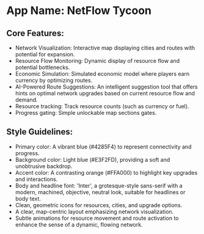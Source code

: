 # **App Name**: NetFlow Tycoon

## Core Features:

- Network Visualization: Interactive map displaying cities and routes with potential for expansion.
- Resource Flow Monitoring: Dynamic display of resource flow and potential bottlenecks.
- Economic Simulation: Simulated economic model where players earn currency by optimizing routes.
- AI-Powered Route Suggestions: An intelligent suggestion tool that offers hints on optimal network upgrades based on current resource flow and demand.
- Resource tracking: Track resource counts (such as currency or fuel).
- Progress gating: Simple unlockable map sections gates.

## Style Guidelines:

- Primary color: A vibrant blue (#4285F4) to represent connectivity and progress.
- Background color: Light blue (#E3F2FD), providing a soft and unobtrusive backdrop.
- Accent color: A contrasting orange (#FFA000) to highlight key upgrades and interactions.
- Body and headline font: 'Inter', a grotesque-style sans-serif with a modern, machined, objective, neutral look, suitable for headlines or body text.
- Clean, geometric icons for resources, cities, and upgrade options.
- A clear, map-centric layout emphasizing network visualization.
- Subtle animations for resource movement and route activation to enhance the sense of a dynamic, flowing network.